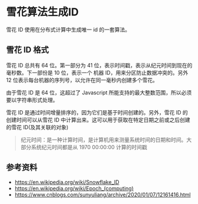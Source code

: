# 雪花算法生成ID

雪花 ID 使用在分布式计算中生成唯一 id 的一套算法。

## 雪花 ID 格式

雪花 ID 总共有 64 位。第一部分为 41 位，表示时间戳，表示从纪元时间到现在的毫秒数。下一部份是 10 位，表示一个 机器 ID，用来分区防止数据冲突的。另外 12 位表示每台机器的序列号，以允许在同一毫秒内创建多个雪花。

由于雪花 ID 是 64 位，这超过了 Javascript 所能支持的最大整数范围，所以必须要以字符串形式处理。

雪花 ID 是通过时间增量排序的，因为它们是基于时间创建的。另外，雪花 ID 的创建时间可以从雪花 ID 中计算出来。这可以用于获取在特定日期之前或之后创建的雪花 ID(及其关联的对象)

> 纪元时间：是一种计算时间，是计算机用来测量系统时间的日期和时间。大部分系统纪元时间都是从 1970 00:00:00 计算的时间戳

## 参考资料

- https://en.wikipedia.org/wiki/Snowflake_ID
- https://en.wikipedia.org/wiki/Epoch_(computing)
- https://www.cnblogs.com/sunyuliang/archive/2020/01/07/12161416.html


